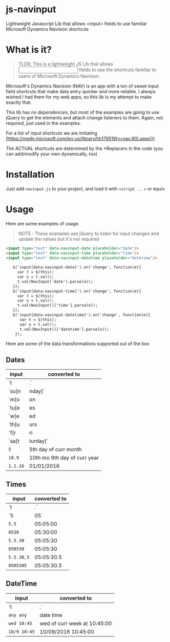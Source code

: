 # js-navinput
Lightweight Javascript Lib that allows &lt;input> fields to use familiar Microsoft Dynamics Navision shortcuts

# What is it?

> TLDR; This is a lightweight JS Lib that allows <input> fields to use the shortcuts familiar to users of Microsoft Dynamics Navision.

Microsoft's Dynamics Navision (NAV) is an app with a ton of sweet input field shortcuts that make data entry quicker and more reliable. I always wished I had them for my web apps, so this lib is my attempt to make exactly that. 

This lib has *no dependencies*, but most of the examples are going to use jQuery to get the elements and attach change listeners to them. Again, not required, just used in the examples.

For a list of input shortcuts we are imitating
[https://msdn.microsoft.com/en-us/library/hh179519(v=nav.90).aspx]()

The ACTUAL shortcuts are determined by the *Replacers in the code (you can add/modify your own dynamically, too)

# Installation
Just add `navinput.js` to your project, and load it with `<script .. >` or equiv

# Usage
Here are some examples of usage.

> NOTE : These examples use jQuery to listen for input changes and update the values but it's not required

```html
<input type="text" data-navinput-date placeholder="date"/>
<input type="text" data-navinput-time placeholder="time"/>
<input type="text" data-navinput-datetime placeholder="datetime"/>
  
   $('input[data-navinput-date]').on('change', function(e){
     var t = $(this);
     var o = t.val();
     t.val(NavInput('date').parse(o));
   });
   $('input[data-navinput-time]').on('change', function(e){
     var t = $(this);
     var o = t.val();
     t.val(NavInput()['time'].parse(o));
   });
   $('input[data-navinput-datetime]').on('change', function(e){
      var t = $(this);
      var o = t.val();
      t.val(NavInput()['datetime'].parse(o));
    });
```

Here are some of the data transformations supported out of the box

## Dates

| input | converted to |
|-------|-------|
| `t | .` | 08/30/2016 (curr day) |
| `su[n|nday]` | sun of curr week |
| `m[o|on|onday]` | mon of curr week |
| `tu[e|es|esday]` | tue of curr week |
| `w[e|ed|ednesday]` | wed of curr week |
| `th[u|urs|ursday]` | thu of curr week |
| `f[r|ri|riday]` | fri of curr week |
| `sa[t|turday]` | sat of curr week |
| `5` | 5th day of curr month |
| `10.9` | 10th mo 9th day of curr year |
| `1.1.16` | 01/01/2016 |

## Times

| input | converted to |
|-------|-------|
| `t | .` | curr time |
| `5 | 05` | 05:00:00 |
| `5.5` | 05:05:00 |
| `0530` | 05:30:00 |
| `5.5.30` | 05:05:30 |
| `050530` | 05:05:30 |
| `5.5.30,5` | 05:05:30.5 |
| `0505305` | 05:05:30.5 |

## DateTime

| input | converted to |
|-------|-------|
| `t | .` | curr date time |
| `any any` | date time |
| `wed 10:45` | wed of curr week at 10:45:00 |
| `10/9 10:45` | 10/09/2016 10:45:00 |
